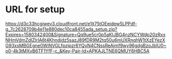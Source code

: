 # URL for setup

https://d3c33hcgiwev3.cloudfront.net/e1jt75tOEeidew5LPPdf-g_7c2628709b4e11e880dec10ca8455ada_setup.zip?Expires=1580342400&Signature=Qq9ue5cr0p5aKIJBG4nzNCYWdp20zRxxNHmVdmZdlZlrIA6t4Khndidz5sazJ89fDR9M2tq50u6mUXRnqhW1tXzEYezXG93xsMBGEgne0WiNVGLfpzjpzr6YQyN4CNssReAjmf9wy96gdgBzoJblU0~o0-4k3tMXyB6TF1YfF-c_&Key-Pair-Id=APKAJLTNE6QMUY6HBC5A
